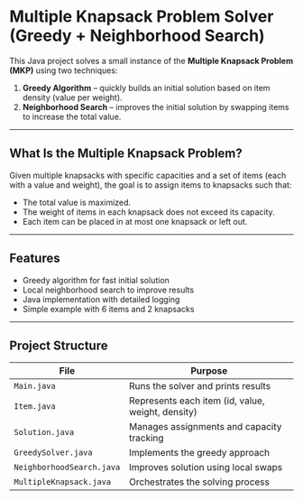 # Multiple Knapsack Problem Solver (Greedy + Neighborhood Search)

This Java project solves a small instance of the **Multiple Knapsack Problem (MKP)** using two techniques:

1. **Greedy Algorithm** – quickly builds an initial solution based on item density (value per weight).
2. **Neighborhood Search** – improves the initial solution by swapping items to increase the total value.

---

## What Is the Multiple Knapsack Problem?

Given multiple knapsacks with specific capacities and a set of items (each with a value and weight), the goal is to assign items to knapsacks such that:
- The total value is maximized.
- The weight of items in each knapsack does not exceed its capacity.
- Each item can be placed in at most one knapsack or left out.

---

## Features

- Greedy algorithm for fast initial solution
- Local neighborhood search to improve results
- Java implementation with detailed logging
- Simple example with 6 items and 2 knapsacks

---

## Project Structure

| File | Purpose |
|------|---------|
| `Main.java` | Runs the solver and prints results |
| `Item.java` | Represents each item (id, value, weight, density) |
| `Solution.java` | Manages assignments and capacity tracking |
| `GreedySolver.java` | Implements the greedy approach |
| `NeighborhoodSearch.java` | Improves solution using local swaps |
| `MultipleKnapsack.java` | Orchestrates the solving process |

